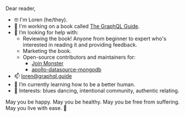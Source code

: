Dear reader,

- 🤓 I'm Loren (he/they). 
- 📖 I'm working on a book called [The GraphQL Guide](https://graphql.guide/).
- 🤔 I’m looking for help with:
  - Reviewing the book! Anyone from beginner to expert who's interested in reading it and providing feedback.
  - Marketing the book.
  - Open-source contributors and maintainers for:
    - [Join Monster](https://github.com/join-monster/join-monster/)
    - [apollo-datasource-mongodb](https://github.com/GraphQLGuide/apollo-datasource-mongodb/)
- 📫 loren@graphql.guide
- 🌱 I’m currently learning how to be a better human.
- 💃 Interests: blues dancing, intentional community, authentic relating.

May you be happy. May you be healthy. May you be free from suffering. May you live with ease. 🖖
